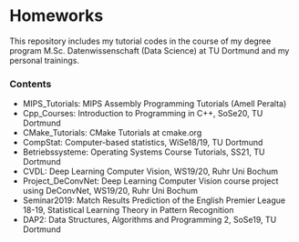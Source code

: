 # Homeworks
This repository includes my tutorial codes in the course of my degree program M.Sc. Datenwissenschaft (Data Science) at TU Dortmund and my personal trainings.

### Contents
<!--Modern C++ Course For CV (Uni Bonn, 2020)-->
* MIPS_Tutorials: MIPS Assembly Programming Tutorials (Amell Peralta)
* Cpp_Courses: Introduction to Programming in C++, SoSe20, TU Dortmund
* CMake_Tutorials: CMake Tutorials at cmake.org
* CompStat: Computer-based statistics, WiSe18/19, TU Dortmund
* Betriebssysteme: Operating Systems Course Tutorials, SS21, TU Dortmund
* CVDL: Deep Learning Computer Vision, WS19/20, Ruhr Uni Bochum
* Project_DeConvNet: Deep Learning Computer Vision course project using DeConvNet, WS19/20, Ruhr Uni Bochum
* Seminar2019: Match Results Prediction of the English Premier League 18-19, Statistical Learning Theory in Pattern Recognition
* DAP2: Data Structures, Algorithms and Programming 2, SoSe19, TU Dortmund
